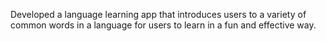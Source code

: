 Developed a language learning app that introduces users to a variety of common words in a language for users to learn in a fun and effective way.
